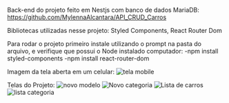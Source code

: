 Back-end do projeto feito em Nestjs com banco de dados MariaDB:
https://github.com/MylennaAlcantara/API_CRUD_Carros

Bibliotecas utilizadas nesse projeto:
Styled Components, React Router Dom

Para rodar o projeto primeiro instale utilizando o prompt na pasta do arquivo, e verifique que possui o Node instalado computador:
 -npm install styled-components
 -npm install react-router-dom

Imagem da tela aberta em um celular:
![tela mobile](https://github.com/MylennaAlcantara/CRUD_Carros/assets/93752575/6e0ddd8f-3fdd-4abc-8acc-313ab441f1fe)

Telas do Projeto:
![novo modelo](https://github.com/MylennaAlcantara/CRUD_Carros/assets/93752575/d37d4d99-1df9-41cf-a0a5-6bf24abe11a2)
![Novo categoria](https://github.com/MylennaAlcantara/CRUD_Carros/assets/93752575/dae257b9-41b0-4a9a-ab5c-2c3b14e13670)
![Lista de carros](https://github.com/MylennaAlcantara/CRUD_Carros/assets/93752575/632311df-00f1-4ec5-b926-66c9f919a003)
![lista categoria](https://github.com/MylennaAlcantara/CRUD_Carros/assets/93752575/64ebc2c4-de2d-472f-ba14-a2c8502a6893)
